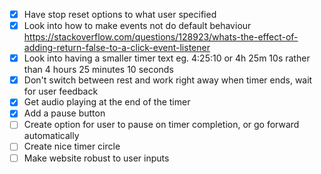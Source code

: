 - [x] Have stop reset options to what user specified
- [x] Look into how to make events not do default behaviour https://stackoverflow.com/questions/128923/whats-the-effect-of-adding-return-false-to-a-click-event-listener
- [x] Look into having a smaller timer text eg. 4:25:10 or 4h 25m 10s rather than 4 hours 25 minutes 10 seconds
- [x] Don't switch between rest and work right away when timer ends, wait for user feedback
- [x] Get audio playing at the end of the timer
- [x] Add a pause button
- [ ] Create option for user to pause on timer completion, or go forward automatically
- [ ] Create nice timer circle
- [ ] Make website robust to user inputs

